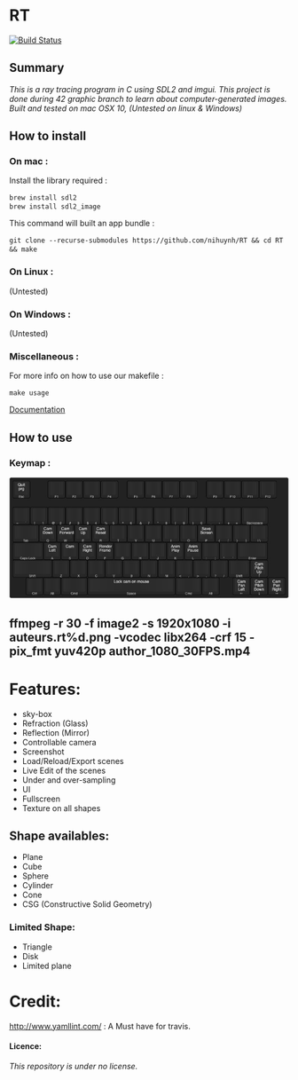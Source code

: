 # RT
[![Build Status](https://travis-ci.com/nihuynh/RT.svg?token=PdGtpZGzFKLd1CBjD7Ym&branch=master)](https://travis-ci.com/nihuynh/RT)
## Summary
_This is a ray tracing program in C using SDL2 and imgui._
_This project is done during 42 graphic branch to learn about computer-generated images._
_Built and tested on mac OSX 10, (Untested on linux & Windows)_
## How to install
### On mac :
Install the library required :
```
brew install sdl2
brew install sdl2_image
```
This command will built an app bundle :
```
git clone --recurse-submodules https://github.com/nihuynh/RT && cd RT && make
```
### On Linux :
(Untested)
### On Windows :
(Untested)
### Miscellaneous :
For more info on how to use our makefile :
```
make usage
```
[Documentation](https://nihuynh.github.io/RT/t__data_8h.html)
## How to use
### Keymap :
![Keymaps](resources/layout.jpg)

ffmpeg -r 30 -f image2 -s 1920x1080 -i auteurs.rt%d.png -vcodec libx264 -crf 15  -pix_fmt yuv420p author_1080_30FPS.mp4
---

# Features:

* sky-box
* Refraction (Glass)
* Reflection (Mirror)
* Controllable camera
* Screenshot
* Load/Reload/Export scenes
* Live Edit of the scenes
* Under and over-sampling
* UI
* Fullscreen
* Texture on all shapes

## Shape availables:
* Plane
* Cube
* Sphere
* Cylinder
* Cone
* CSG (Constructive Solid Geometry)
### Limited Shape:
* Triangle
* Disk
* Limited plane
# Credit:
http://www.yamllint.com/ : A Must have for travis.
#### Licence:
_This repository is under no license._
